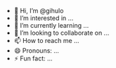 - 👋 Hi, I’m @gihulo
- 👀 I’m interested in ...
- 🌱 I’m currently learning ...
- 💞️ I’m looking to collaborate on ...
- 📫 How to reach me ...
- 😄 Pronouns: ...
- ⚡ Fun fact: ...

<!---
gihulo/gihulo is a ✨ special ✨ repository because its `README.md` (this file) appears on your GitHub profile.
You can click the Preview link to take a look at your changes.
--->
